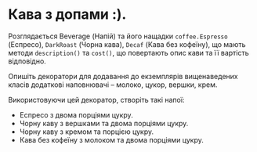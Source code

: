 # Кава з допами :).

Розглядається Beverage (Напій) та його нащадки `coffee.Espresso` (Еспресо),
`DarkRoast` (Чорна кава), `Decaf` (Кава без кофеїну), що мають методи
`description()` та `cost()`, що повертають опис кави та її вартість 
відповідно.

Опишіть декоратори для додавання до екземплярів вищенаведених класів додаткові наповнювачі – молоко, цукор, вершки, крем.

Використовуючи цей декоратор, створіть такі напої:

- Еспресо з двома порціями цукру.
- Чорну каву з вершками та двома порціями цукру.
- Чорну каву з кремом та порцією цукру.
- Кава без кофеїну з молоком та двома порціями цукру.


